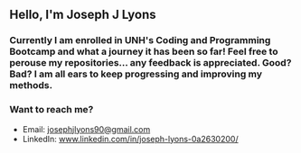 ## Hello, I'm Joseph J Lyons

### Currently I am enrolled in UNH's Coding and Programming Bootcamp and what a journey it has been so far! Feel free to perouse my repositories... any feedback is appreciated. Good? Bad? I am all ears to keep progressing and improving my methods.

### Want to reach me?
* Email: josephjlyons90@gmail.com
* LinkedIn: www.linkedin.com/in/joseph-lyons-0a2630200/




<!--
**Josephjlyons/Josephjlyons** is a ✨ _special_ ✨ repository because its `README.md` (this file) appears on your GitHub profile.

Here are some ideas to get you started:

- 🔭 I’m currently working on ...
- 🌱 I’m currently learning ...
- 👯 I’m looking to collaborate on ...
- 🤔 I’m looking for help with ...
- 💬 Ask me about ...
- 📫 How to reach me: ...
- 😄 Pronouns: ...
- ⚡ Fun fact: ...
-->
